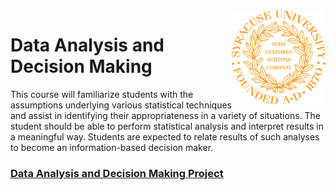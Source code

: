 <img align="right" width="150" height="150" src="https://github.com/dcaley5005/Data_Science/blob/main/Syracuse/Applied%20Data%20Science%20Portfolio/syracuse_logo.png">

# Data Analysis and Decision Making

This course will familiarize students with the assumptions underlying various statistical techniques and assist in identifying their appropriateness in a variety of situations. The student should be able to perform statistical analysis and interpret results in a meaningful way. Students are expected to relate results of such analyses to become an information-based decision maker.

### [Data Analysis and Decision Making Project](https://github.com/dcaley5005/Data_Science/blob/main/Syracuse/Applied%20Data%20Science%20Portfolio/MBC%20638%20-%20Data%20Analysis%20and%20Decision%20Making/Cost%20Cutting%20Project.pdf)

